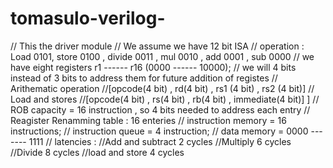 # tomasulo-verilog-

// This the driver module
// We assume we have 12 bit ISA
// operation : Load 0101, store 0100 , divide 0011 , mul 0010 , add 0001 , sub 0000
// we have eight registers r1 ------ r16 (0000 ------  10000);
// we will 4 bits instead of 3 bits to address them for future addition of registes
// Arithematic operation
//[opcode(4 bit) , rd(4 bit) ,  rs1 (4 bit) , rs2 (4 bit)]
// Load and stores
//[opcode(4 bit) , rs(4 bit) , rb(4 bit) , immediate(4 bit)]                        ]
// ROB capacity = 16 instruction , so 4 bits needed to address each entry
// Reagister Renamming table : 16 enteries
// instruction memory = 16 instructions;
// instruction queue = 4 instruction;
// data memory = 0000 ------- 1111
// latencies :
          //Add and subtract 2 cycles
          //Multiply 6 cycles
          //Divide 8 cycles
          //load and store 4 cycles
